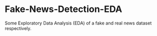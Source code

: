 # Fake-News-Detection-EDA
Some Exploratory Data Analysis (EDA) of a fake and real news dataset respectively.
